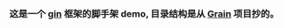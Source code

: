 ### 这是一个 [gin](https://github.com/gin-gonic/gin) 框架的脚手架 demo, 目录结构是从 [Grain](https://github.com/go-grain/grain) 项目抄的。